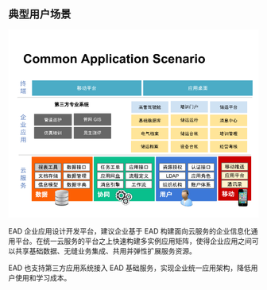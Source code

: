 ## 典型用户场景

![一切皆资源](..\images\common-application.png)

EAD 企业应用设计开发平台，建议企业基于 EAD 构建面向云服务的企业信息化通用平台。在统一云服务的平台之上快速构建多实例应用矩阵，使得企业应用之间可以共享基础数据、无缝业务集成、共用并弹性扩展服务资源。

EAD 也支持第三方应用系统接入 EAD 基础服务，实现企业统一应用架构，降低用户使用和学习成本。